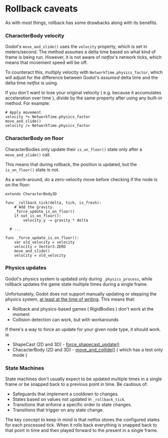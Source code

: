# Rollback caveats

As with most things, rollback has some drawbacks along with its benefits.

### CharacterBody velocity

Godot's `move_and_slide()` uses the `velocity` property, which is set in
meters/second. The method assumes a delta time based on what kind of frame is
being run. However, it is not aware of *netfox*'s network ticks, which means
that movement speed will be off.

To counteract this, multiply velocity with `NetworkTime.physics_factor`, which
will adjust for the difference between Godot's *assumed* delta time and the
delta time *netfox* is using.

If you don't want to lose your original velocity ( e.g. because it accumulates
acceleration over time ), divide by the same property after using any built-in
method. For example:

```gdscript
# Apply movement
velocity *= NetworkTime.physics_factor
move_and_slide()
velocity /= NetworkTime.physics_factor
```

### CharacterBody on floor

CharacterBodies only update their `is_on_floor()` state only after a
`move_and_slide()` call.

This means that during rollback, the position is updated, but the
`is_on_floor()` state is not.

As a work-around, do a zero-velocity move before checking if the node is on the
floor:

```gdscript
extends CharacterBody3D

func _rollback_tick(delta, tick, is_fresh):
	# Add the gravity.
	_force_update_is_on_floor()
	if not is_on_floor():
		velocity.y -= gravity * delta

  # ...

func _force_update_is_on_floor():
	var old_velocity = velocity
	velocity = Vector3.ZERO
	move_and_slide()
	velocity = old_velocity
```

### Physics updates

Godot's physics system is updated only during `_physics_process`, while
rollback updates the game state multiple times during a single frame.

Unfortunately, Godot does not support manually updating or stepping the physics
system, [at least at the time of writing](https://github.com/godotengine/godot/pull/76462).
This means that:

* Rollback and physics-based games ( RigidBodies ) don't work at the moment
* Collision detection can work, but with workarounds

If there's a way to force an update for your given node type, it should work. ie

* ShapeCast (2D and 3D) - [force_shapecast_update()](https://docs.godotengine.org/en/stable/classes/class_shapecast3d.html#class-shapecast3d-method-force-shapecast-update) 
* ChacacterBody (2D and 3D) - [move_and_collide()](https://docs.godotengine.org/en/stable/classes/class_physicsbody3d.html#class-physicsbody3d-method-move-and-collide) ( which has a test only mode )


### State Machines

State machines don't usually expect to be updated multiple times in a single frame
 or be snapped back to a previous point in time. Be cautious of:

- Safeguards that implement a cooldown to changes.
- States based on values not updated in `_rollback_tick`.
- Transitions that enforce a specific order to state changes.
- Transitions that trigger on any state change.

The key concept to keep in mind is that netfox stores the configured states for each 
processed tick. When it rolls back everything is snapped back to that point in time and then
played forward to the present in a single frame.